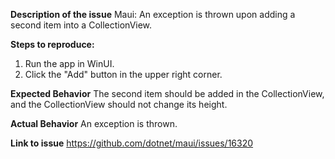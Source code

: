 **Description of the issue**
Maui: An exception is thrown upon adding a second item into a CollectionView.

**Steps to reproduce:**
1. Run the app in WinUI.
2. Click the "Add" button in the upper right corner.

**Expected Behavior**
The second item should be added in the CollectionView, and the CollectionView should not change its height.

**Actual Behavior**
An exception is thrown.

**Link to issue**
https://github.com/dotnet/maui/issues/16320
